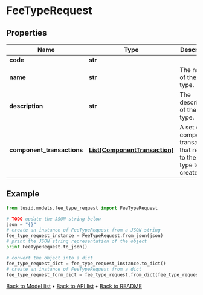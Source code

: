 # FeeTypeRequest


## Properties
Name | Type | Description | Notes
------------ | ------------- | ------------- | -------------
**code** | **str** |  | 
**name** | **str** | The name of the fee type. | 
**description** | **str** | The description of the fee type. | [optional] 
**component_transactions** | [**List[ComponentTransaction]**](ComponentTransaction.md) | A set of component transactions that relate to the fee type to be created. | 

## Example

```python
from lusid.models.fee_type_request import FeeTypeRequest

# TODO update the JSON string below
json = "{}"
# create an instance of FeeTypeRequest from a JSON string
fee_type_request_instance = FeeTypeRequest.from_json(json)
# print the JSON string representation of the object
print FeeTypeRequest.to_json()

# convert the object into a dict
fee_type_request_dict = fee_type_request_instance.to_dict()
# create an instance of FeeTypeRequest from a dict
fee_type_request_form_dict = fee_type_request.from_dict(fee_type_request_dict)
```
[Back to Model list](../README.md#documentation-for-models) &#8226; [Back to API list](../README.md#documentation-for-api-endpoints) &#8226; [Back to README](../README.md)


